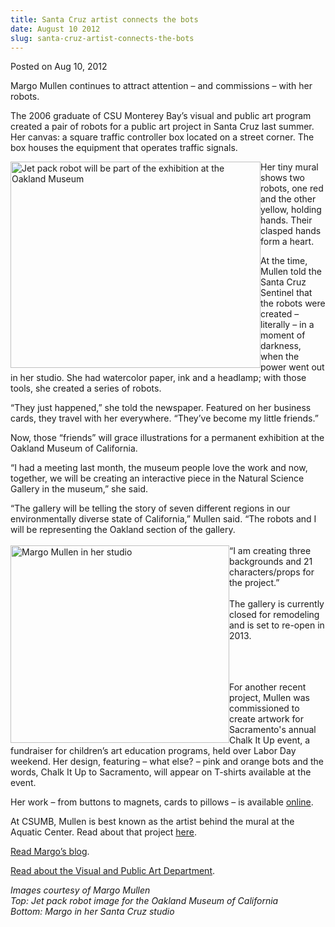 ```yaml
---
title: Santa Cruz artist connects the bots
date: August 10 2012
slug: santa-cruz-artist-connects-the-bots
---
```





<span class="date">Posted on Aug 10, 2012    </span>
<p>Margo Mullen continues to attract attention &#x2013; and commissions &#x2013;
with her robots.</p>
<p>The 2006 graduate of CSU Monterey Bay&#x2019;s visual and public art
program created a pair of robots for a public art project in Santa
Cruz last summer. Her canvas: a square traffic controller box
located on a street corner. The box houses the equipment that
operates traffic signals.</p>
<p><img alt="Jet pack robot will be part of the exhibition at the Oakland Museum" src="http://news.csumb.edu/sites/default/files/65/attachments/news/images/jetpack_robot.small__0.jpg" style="float:left; width:400px; height:330px">Her tiny mural
shows two robots, one red and the other yellow, holding hands.
Their clasped hands form a heart.</img></p>
<p>At the time, Mullen told the Santa Cruz Sentinel that the robots
were created &#x2013; literally &#x2013; in a moment of darkness, when the power
went out in her studio. She had watercolor paper, ink and a
headlamp; with those tools, she created a series of robots.</p>
<p>&#x201C;They just happened,&#x201D; she told the newspaper. Featured on her
business cards, they travel with her everywhere. &#x201C;They&#x2019;ve become my
little friends.&#x201D;</p>
<p>Now, those &#x201C;friends&#x201D; will grace illustrations for a permanent
exhibition at the Oakland Museum of California.</p>
<p>&#x201C;I had a meeting last month, the museum people love the work and
now, together, we will be creating an interactive piece in the
Natural Science Gallery in the museum,&#x201D; she said.</p>
<p>&#x201C;The gallery will be telling the story of seven different
regions in our environmentally diverse state of California,&#x201D; Mullen
said. &#x201C;The robots and I will be representing the Oakland section of
the gallery.<br>
<br>
<img alt="Margo Mullen in her studio" src="http://news.csumb.edu/sites/default/files/65/attachments/news/images/margo.small__0.jpg" style="float:left; width:350px; height:316px">&#x201C;I am creating
three backgrounds and 21 characters/props for the project.&#x201D;<br>
<br>
The gallery is currently closed for remodeling and is set to
re-open in 2013.</br></br></img></br></br></p>
<p>For another recent project, Mullen was commissioned to create
artwork for Sacramento&apos;s annual Chalk It Up event, a fundraiser for
children&#x2019;s art education programs, held over Labor Day weekend. Her
design, featuring &#x2013; what else? &#x2013; pink and orange bots and the
words, Chalk It Up to Sacramento, will appear on T-shirts available
at the event.</p>
<p>Her work &#x2013; from buttons to magnets, cards to pillows &#x2013; is
available&#xA0;<a href="http://www.etsy.com/shop/studiomargo" rel="nofollow">online</a>.&#xA0;</p>
<p>At CSUMB, Mullen is best known as the artist behind the mural at
the Aquatic Center. Read about that project <a href="http://success.csumb.edu/margo-mullen" rel="nofollow">here</a>.&#xA0;</p>
<p><a href="http://studiomargo.blogspot.com/" rel="nofollow">Read
Margo&#x2019;s blog</a>.</p>
<p><a href="http://vpa.csumb.edu/" rel="nofollow">Read about the
Visual and Public Art Department</a>.</p>
<p class="small"><em>Images courtesy of Margo Mullen<br>
Top: Jet pack robot image for the Oakland Museum of
California<br>
Bottom: Margo in her Santa Cruz studio</br></br></em><br>
&#xA0;</br></p>





